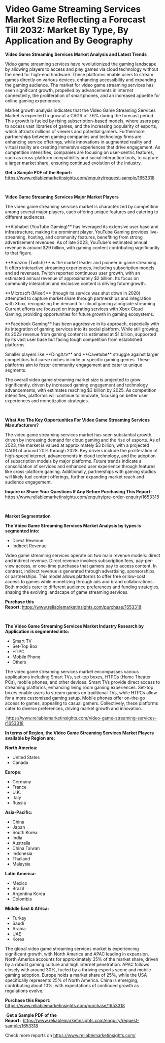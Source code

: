 <p><h1>Video Game Streaming Services Market Size Reflecting a Forecast Till 2032: Market By Type, By Application and By Geography</h1></p><p><strong>Video Game Streaming Services Market Analysis and Latest Trends</strong></p>
<p><p>Video game streaming services have revolutionized the gaming landscape by allowing players to access and play games via cloud technology without the need for high-end hardware. These platforms enable users to stream games directly on various devices, enhancing accessibility and expanding the gaming audience. The market for video game streaming services has seen significant growth, propelled by advancements in internet connectivity, the proliferation of smartphones, and an increased appetite for online gaming experiences.</p><p>Market growth analysis indicates that the Video Game Streaming Services Market is expected to grow at a CAGR of 7.6% during the forecast period. This growth is fueled by rising subscription-based models, where users pay to access vast libraries of games, and the increasing popularity of esports, which attracts millions of viewers and potential gamers. Furthermore, partnerships between gaming companies and technology firms are enhancing service offerings, while innovations in augmented reality and virtual reality are creating immersive experiences that drive engagement. As competition intensifies, companies are focusing on user-centric features, such as cross-platform compatibility and social interaction tools, to capture a larger market share, ensuring continued evolution of the industry.</p></p>
<p><strong>Get a Sample PDF of the Report:&nbsp;</strong> <a href="https://www.reliablemarketinsights.com/enquiry/request-sample/1653318?utm_campaign=2206&utm_medium=2&utm_source=Github&utm_content=ia&utm_term=05032025&utm_id=video-game-streaming-services">https://www.reliablemarketinsights.com/enquiry/request-sample/1653318</a></p>
<p>&nbsp;</p>
<p><strong>Video Game Streaming Services Major Market Players</strong></p>
<p><p>The video game streaming services market is characterized by competition among several major players, each offering unique features and catering to different audiences. </p><p>**Alphabet (YouTube Gaming)** has leveraged its extensive user base and infrastructure, making it a prominent player. YouTube Gaming provides live-streaming, hosting, and community features, benefiting from strong advertisement revenues. As of late 2023, YouTube's estimated annual revenue is around $29 billion, with gaming content contributing significantly to that figure.</p><p>**Amazon (Twitch)** is the market leader and pioneer in game streaming. It offers interactive streaming experiences, including subscription models and ad revenues. Twitch reported continuous user growth, with an estimated annual revenue of approximately $2 billion. Its focus on community interaction and exclusive content is driving future growth.</p><p>**Microsoft (Mixer)** (though its service was shut down in 2020) attempted to capture market share through partnerships and integration with Xbox, recognizing the demand for cloud gaming alongside streaming. Current efforts are focused on integrating services with Xbox Cloud Gaming, providing opportunities for future growth in gaming ecosystems.</p><p>**Facebook Gaming** has been aggressive in its approach, especially with its integration of gaming services into its social platform. While still growing, its 2023 revenue from gaming content is estimated at $1 billion, supported by its vast user base but facing tough competition from established platforms.</p><p>Smaller players like **Dingit.tv** and **Cavetube** struggle against larger competitors but carve niches in indie or specific gaming genres. These platforms aim to foster community engagement and cater to unique segments.</p><p>The overall video game streaming market size is projected to grow significantly, driven by increased gaming engagement and technology advancements, with estimates reaching $3 billion by 2025. As competition intensifies, platforms will continue to innovate, focusing on better user experiences and monetization strategies.</p></p>
<p>&nbsp;</p>
<p><strong>What Are The Key Opportunities For Video Game Streaming Services Manufacturers?</strong></p>
<p><p>The video game streaming services market has seen substantial growth, driven by increasing demand for cloud gaming and the rise of esports. As of 2023, the market is valued at approximately $3 billion, with a projected CAGR of around 20% through 2028. Key drivers include the proliferation of high-speed internet, advancements in cloud technology, and the adoption of subscription models by major platforms. Future trends indicate a consolidation of services and enhanced user experience through features like cross-platform gaming. Additionally, partnerships with gaming studios will likely fuel content offerings, further expanding market reach and audience engagement.</p></p>
<p><strong>Inquire or Share Your Questions If Any Before Purchasing This Report:</strong> <a href="https://www.reliablemarketinsights.com/enquiry/pre-order-enquiry/1653318?utm_campaign=2206&utm_medium=2&utm_source=Github&utm_content=ia&utm_term=05032025&utm_id=video-game-streaming-services">https://www.reliablemarketinsights.com/enquiry/pre-order-enquiry/1653318</a></p>
<p>&nbsp;</p>
<p><strong>Market Segmentation</strong></p>
<p><strong>The Video Game Streaming Services Market Analysis by types is segmented into:</strong></p>
<p><ul><li>Direct Revenue</li><li>Indirect Revenue</li></ul></p>
<p><p>Video game streaming services operate on two main revenue models: direct and indirect revenue. Direct revenue involves subscription fees, pay-per-view access, or one-time purchases that gamers pay to access content. In contrast, indirect revenue is generated through advertising, sponsorships, or partnerships. This model allows platforms to offer free or low-cost access to games while monetizing through ads and brand collaborations. Both models cater to different audience preferences and funding strategies, shaping the evolving landscape of game streaming services.</p></p>
<p><strong>Purchase this Report:&nbsp;</strong><a href="https://www.reliablemarketinsights.com/purchase/1653318?utm_campaign=2206&utm_medium=2&utm_source=Github&utm_content=ia&utm_term=05032025&utm_id=video-game-streaming-services">https://www.reliablemarketinsights.com/purchase/1653318</a></p>
<p>&nbsp;</p>
<p><strong>The Video Game Streaming Services Market Industry Research by Application is segmented into:</strong></p>
<p><ul><li>Smart TV</li><li>Set-Top Box</li><li>HTPC</li><li>Mobile Phone</li><li>Others</li></ul></p>
<p><p>The video game streaming services market encompasses various applications including Smart TVs, set-top boxes, HTPCs (Home Theater PCs), mobile phones, and other devices. Smart TVs provide direct access to streaming platforms, enhancing living room gaming experiences. Set-top boxes enable users to stream games on traditional TVs, while HTPCs allow for a more customized gaming setup. Mobile phones offer on-the-go access to games, appealing to casual gamers. Collectively, these platforms cater to diverse preferences, driving market growth and innovation.</p></p>
<p><a href="https://www.reliablemarketinsights.com/video-game-streaming-services-r1653318?utm_campaign=2206&utm_medium=2&utm_source=Github&utm_content=ia&utm_term=05032025&utm_id=video-game-streaming-services">&nbsp;https://www.reliablemarketinsights.com/video-game-streaming-services-r1653318</a></p>
<p><strong>In terms of Region, the Video Game Streaming Services Market Players available by Region are:</strong></p>
<p>
    <p> <strong> North America: </strong>
        <ul>
            <li>United States</li>
            <li>Canada</li>
        </ul>
        </p> 
    <p> <strong> Europe: </strong>
        <ul>
            <li>Germany</li>
            <li>France</li>
            <li>U.K.</li>
            <li>Italy</li>
            <li>Russia</li>
        </ul>
        </p> 
    <p> <strong> Asia-Pacific: </strong>
        <ul>
            <li>China</li>
            <li>Japan</li>
            <li>South Korea</li>
            <li>India</li>
            <li>Australia</li>
            <li>China Taiwan</li>
            <li>Indonesia</li>
            <li>Thailand</li>
            <li>Malaysia</li>
        </ul>
        </p> 
    <p> <strong> Latin America: </strong>
        <ul>
            <li>Mexico</li>
            <li>Brazil</li>
            <li>Argentina Korea</li>
            <li>Colombia</li>
        </ul>
        </p> 
    <p> <strong> Middle East & Africa: </strong>
        <ul>
            <li>Turkey</li>
            <li>Saudi</li>
            <li>Arabia</li>
            <li>UAE</li>
            <li>Korea</li>
        </ul>
    </p>
    </p>
<p><p>The global video game streaming services market is experiencing significant growth, with North America and APAC leading in expansion. North America accounts for approximately 35% of the market share, driven by a robust gaming culture and high internet penetration. APAC follows closely with around 30%, fueled by a thriving esports scene and mobile gaming adoption. Europe holds a market share of 25%, while the USA specifically represents 25% of North America. China is emerging, contributing about 10%, with expectations of continued growth as regulations evolve.</p></p>
<p><strong>Purchase this Report: </strong><a href="https://www.reliablemarketinsights.com/purchase/1653318?utm_campaign=2206&utm_medium=2&utm_source=Github&utm_content=ia&utm_term=05032025&utm_id=video-game-streaming-services">https://www.reliablemarketinsights.com/purchase/1653318</a></p>
<p>&nbsp;<strong>Get a Sample PDF of the Report:&nbsp;&nbsp;</strong><a href="https://www.reliablemarketinsights.com/enquiry/request-sample/1653318?utm_campaign=2206&utm_medium=2&utm_source=Github&utm_content=ia&utm_term=05032025&utm_id=video-game-streaming-services">https://www.reliablemarketinsights.com/enquiry/request-sample/1653318</a></p>
<p><strong></strong></p>
<p>Check more reports on <a href="https://www.reliablemarketinsights.com/?utm_campaign=2206&utm_medium=2&utm_source=Github&utm_content=ia&utm_term=05032025&utm_id=video-game-streaming-services">https://www.reliablemarketinsights.com/</a></p>